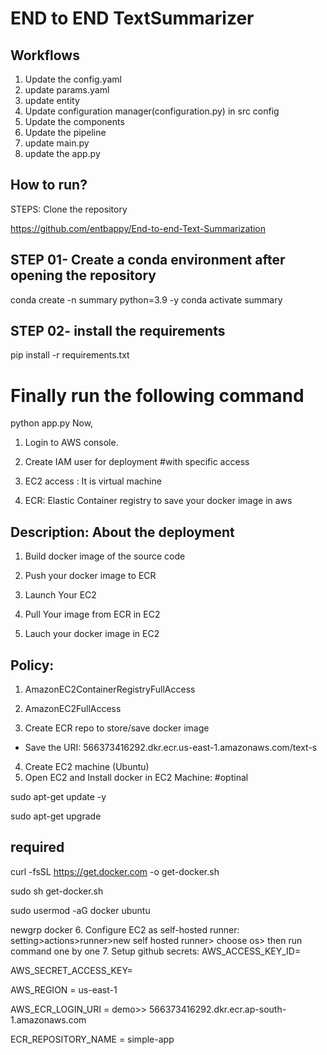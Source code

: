 # END to END  TextSummarizer

## Workflows

1. Update the config.yaml
2. update params.yaml
3. update entity 
4. Update configuration manager(configuration.py) in src config
5. Update the components
6. Update the pipeline
7. update main.py
8. update the app.py


## How to run?
STEPS:
Clone the repository

https://github.com/entbappy/End-to-end-Text-Summarization
## STEP 01- Create a conda environment after opening the repository
conda create -n summary python=3.9 -y
conda activate summary
## STEP 02- install the requirements
pip install -r requirements.txt
# Finally run the following command
python app.py
Now,

1. Login to AWS console.
2. Create IAM user for deployment
#with specific access

1. EC2 access : It is virtual machine

2. ECR: Elastic Container registry to save your docker image in aws


## Description: About the deployment

1. Build docker image of the source code

2. Push your docker image to ECR

3. Launch Your EC2 

4. Pull Your image from ECR in EC2

5. Lauch your docker image in EC2

## Policy:

1. AmazonEC2ContainerRegistryFullAccess

2. AmazonEC2FullAccess
3. Create ECR repo to store/save docker image
- Save the URI: 566373416292.dkr.ecr.us-east-1.amazonaws.com/text-s
4. Create EC2 machine (Ubuntu)
5. Open EC2 and Install docker in EC2 Machine:
#optinal

sudo apt-get update -y

sudo apt-get upgrade

## required

curl -fsSL https://get.docker.com -o get-docker.sh

sudo sh get-docker.sh

sudo usermod -aG docker ubuntu

newgrp docker
6. Configure EC2 as self-hosted runner:
setting>actions>runner>new self hosted runner> choose os> then run command one by one
7. Setup github secrets:
AWS_ACCESS_KEY_ID=

AWS_SECRET_ACCESS_KEY=

AWS_REGION = us-east-1

AWS_ECR_LOGIN_URI = demo>>  566373416292.dkr.ecr.ap-south-1.amazonaws.com

ECR_REPOSITORY_NAME = simple-app
